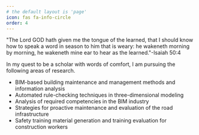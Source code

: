 ```yaml
---
# the default layout is 'page'
icon: fas fa-info-circle
order: 4
---
```

"The Lord GOD hath given me the tongue of the learned, that I should know how to speak a word in season to him that is weary: he wakeneth morning by morning, he wakeneth mine ear to hear as the learned."-Isaiah 50:4

In my quest to be a scholar with words of comfort, I am pursuing the following areas of research.

- BIM-based building maintenance and management methods and information analysis
- Automated rule-checking techniques in three-dimensional modeling
- Analysis of required competencies in the BIM industry
- Strategies for proactive maintenance and evaluation of the road infrastructure
- Safety training material generation and training evaluation for construction workers